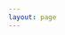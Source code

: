 ```yaml
---
layout: page
---
```

<script setup>
import {
  VPTeamPage,
  VPTeamPageTitle,
  VPTeamMembers,
  VPTeamPageSection
} from 'vitepress/theme'

const coreMembers = [
  {
    avatar: 'https://avatars.githubusercontent.com/u/38226095?v=4',
    name: 'Anton',
    title: 'MSc, Civil Engineer in Computer Technology, (Developer)',
    links: [
      { icon: 'github', link: 'https://github.com/antonercool' }
    ]
  },
  {
    avatar: 'https://avatars.githubusercontent.com/u/42763743?v=4',
    name: 'Peter',
    title: 'MSc, Civil Engineer in Computer Technology, (Infrastructure & devOps)',
    links: [
      { icon: 'github', link: 'https://github.com/201508876PMH' }
    ]
  },
  {
    avatar: 'https://avatars.githubusercontent.com/u/32189116?v=4',
    name: 'Johannes',
    title: 'MSc, Cand.scient.oecon, (Analytics, performance and math)',
    links: [
      { icon: 'github', link: 'https://github.com/Meltrox' }
    ]
  }
]
const partners = [
    {
    avatar: 'https://avatars.githubusercontent.com/u/38226095?v=4',
    name: 'Hans Kristian',
    title: 'Crypto, stocks & trading',
  }
]
</script>

<VPTeamPage>
  <VPTeamPageTitle>
    <template #title>Our Team</template>
    <template #lead> The development of T-BOTs is guided by a mixed team of friends, some of whom have chosen to be featured below.</template>
  </VPTeamPageTitle>
  <VPTeamMembers size="medium" :members="coreMembers" />
  <VPTeamPageSection>
    <template #title>Partners</template>
    <template #lead> Trusted collaborators and advisors who have contributed valuable insights, tools, and support to the T-BOTs project.
</template>
    <template #members>
      <VPTeamMembers size="small" :members="partners" />
    </template>
  </VPTeamPageSection>
</VPTeamPage>